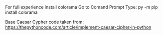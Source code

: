 For full experience install colorama
Go to Comand Prompt
Type: py -m pip install colorama

Base Caesar Cypher code taken from:
https://thepythoncode.com/article/implement-caesar-cipher-in-python
